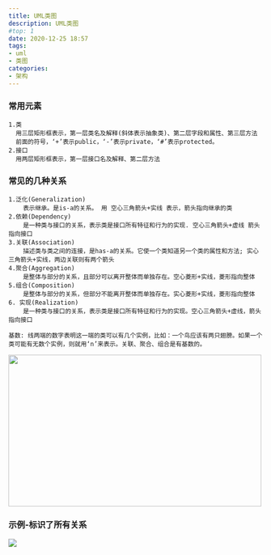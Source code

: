 ```yaml
---
title: UML类图
description: UML类图
#top: 1
date: 2020-12-25 18:57
tags:
- uml
- 类图
categories:
- 架构
---
```

### 常用元素
```textmate
1.类
  用三层矩形框表示，第一层类名及解释(斜体表示抽象类)、第二层字段和属性、第三层方法
  前面的符号，‘+’表示public，‘-’表示private，‘#’表示protected。
2.接口
  用两层矩形框表示，第一层接口名及解释、第二层方法
```

### 常见的几种关系
```textmate
1.泛化(Generalization)
    表示继承。是is-a的关系。 用 空心三角箭头+实线 表示，箭头指向继承的类
2.依赖(Dependency)
    是一种类与接口的关系，表示类是接口所有特征和行为的实现. 空心三角箭头+虚线 箭头指向接口
3.关联(Association)
    描述类与类之间的连接，是has­-a的关系。它使一个类知道另一个类的属性和方法; 实心三角箭头+实线，两边关联则有两个箭头
4.聚合(Aggregation)
    是整体与部分的关系，且部分可以离开整体而单独存在。空心菱形+实线，菱形指向整体
5.组合(Composition)
    是整体与部分的关系，但部分不能离开整体而单独存在。实心菱形+实线，菱形指向整体
6. 实现(Realization)
    是一种类与接口的关系，表示类是接口所有特征和行为的实现。空心三角箭头+虚线，箭头指向接口

基数: 线两端的数字表明这一端的类可以有几个实例，比如：一个鸟应该有两只翅膀。如果一个类可能有无数个实例，则就用‘n’来表示。关联、聚合、组合是有基数的。
```
<img src="https://im-fan.gitee.io/img/uml/uml-line.png" width="500" height="300"/>

### 示例-标识了所有关系
<img src="https://im-fan.gitee.io/img/uml/uml.png"/>
